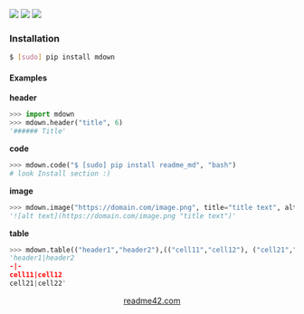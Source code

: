 <!--
https://readme42.com
-->


[![](https://img.shields.io/pypi/v/mdown.svg?maxAge=3600)](https://pypi.org/project/mdown/)
[![](https://img.shields.io/badge/License-Unlicense-blue.svg?longCache=True)](https://unlicense.org/)
[![](https://github.com/andrewp-as-is/mdown.py/workflows/tests42/badge.svg)](https://github.com/andrewp-as-is/mdown.py/actions)

### Installation
```bash
$ [sudo] pip install mdown
```

#### Examples
**header**
```python
>>> import mdown
>>> mdown.header("title", 6)
'###### Title'
```
**code**
```python
>>> mdown.code("$ [sudo] pip install readme_md", "bash")
# look Install section :)
```

**image**
```python
>>> mdown.image("https://domain.com/image.png", title="title text", alt="alt text")
'![alt text](https://domain.com/image.png "title text")'
```

**table**
```python
>>> mdown.table(("header1","header2"),(("cell11","cell12"), ("cell21","cell22")))
'header1|header2
-|-
cell11|cell12
cell21|cell22'
```

<p align="center">
    <a href="https://readme42.com/">readme42.com</a>
</p>

